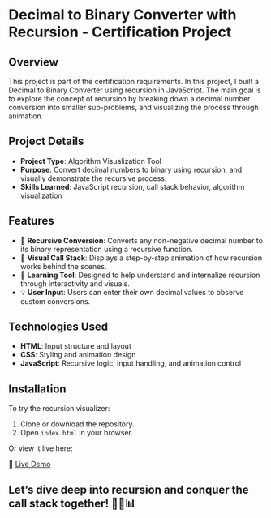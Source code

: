 # Decimal to Binary Converter with Recursion - Certification Project

## Overview
This project is part of the certification requirements. In this project, I built a Decimal to Binary Converter using recursion in JavaScript. The main goal is to explore the concept of recursion by breaking down a decimal number conversion into smaller sub-problems, and visualizing the process through animation.

## Project Details
- **Project Type**: Algorithm Visualization Tool
- **Purpose**: Convert decimal numbers to binary using recursion, and visually demonstrate the recursive process.
- **Skills Learned**: JavaScript recursion, call stack behavior, algorithm visualization

## Features
- 🔁 **Recursive Conversion**: Converts any non-negative decimal number to its binary representation using a recursive function.
- 👀 **Visual Call Stack**: Displays a step-by-step animation of how recursion works behind the scenes.
- 🧠 **Learning Tool**: Designed to help understand and internalize recursion through interactivity and visuals.
- 💡 **User Input**: Users can enter their own decimal values to observe custom conversions.

## Technologies Used
- **HTML**: Input structure and layout
- **CSS**: Styling and animation design
- **JavaScript**: Recursive logic, input handling, and animation control

## Installation
To try the recursion visualizer:

1. Clone or download the repository.
2. Open `index.html` in your browser.

Or view it live here:

🔗 [Live Demo](#)

## Let’s dive deep into recursion and conquer the call stack together! 🔢🔁📊
